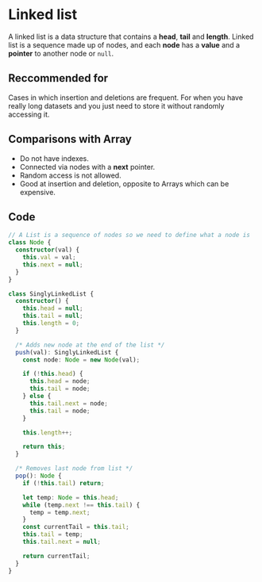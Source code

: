# Linked list

A linked list is a data structure that contains a **head**, **tail** and **length**.
Linked list is a sequence made up of nodes, and each **node** has a **value** and a **pointer** to another node or `null`.

## Reccommended for

Cases in which insertion and deletions are frequent. For when you have really long datasets and you just need to store it without randomly accessing it.

## Comparisons with Array

- Do not have indexes.
- Connected via nodes with a **next** pointer.
- Random access is not allowed.
- Good at insertion and deletion, opposite to Arrays which can be expensive.

## Code

```typescript
// A List is a sequence of nodes so we need to define what a node is
class Node {
  constructor(val) {
    this.val = val;
    this.next = null;
  }
}

class SinglyLinkedList {
  constructor() {
    this.head = null;
    this.tail = null;
    this.length = 0;
  }

  /* Adds new node at the end of the list */
  push(val): SinglyLinkedList {
    const node: Node = new Node(val);

    if (!this.head) {
      this.head = node;
      this.tail = node;
    } else {
      this.tail.next = node;
      this.tail = node;
    }

    this.length++;

    return this;
  }

  /* Removes last node from list */
  pop(): Node {
    if (!this.tail) return;

    let temp: Node = this.head;
    while (temp.next !== this.tail) {
      temp = temp.next;
    }
    const currentTail = this.tail;
    this.tail = temp;
    this.tail.next = null;

    return currentTail;
  }
}
```
